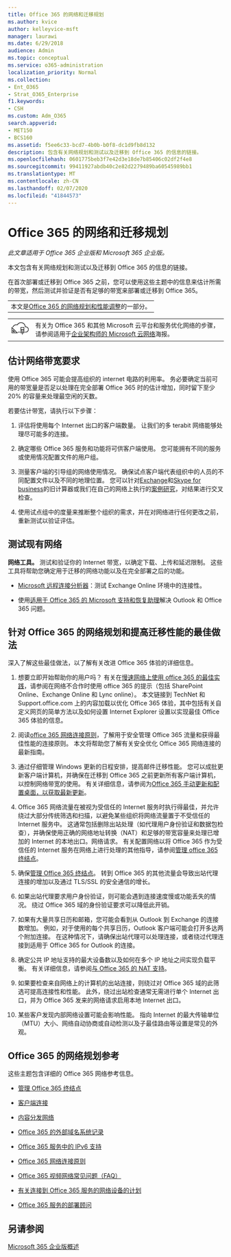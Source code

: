 ```yaml
---
title: Office 365 的网络和迁移规划
ms.author: kvice
author: kelleyvice-msft
manager: laurawi
ms.date: 6/29/2018
audience: Admin
ms.topic: conceptual
ms.service: o365-administration
localization_priority: Normal
ms.collection:
- Ent_O365
- Strat_O365_Enterprise
f1.keywords:
- CSH
ms.custom: Adm_O365
search.appverid:
- MET150
- BCS160
ms.assetid: f5ee6c33-bcd7-4b0b-b0f8-dc1d9fb8d132
description: 包含有关网络规划和测试以及迁移到 Office 365 的信息的链接。
ms.openlocfilehash: 0601775beb3f7e42d3e18de7b85406c02df2f4e8
ms.sourcegitcommit: 99411927abdb40c2e82d2279489ba60545989bb1
ms.translationtype: MT
ms.contentlocale: zh-CN
ms.lasthandoff: 02/07/2020
ms.locfileid: "41844573"
---
```

# <a name="network-and-migration-planning-for-office-365"></a>Office 365 的网络和迁移规划

*此文章适用于 Office 365 企业版和 Microsoft 365 企业版。*

本文包含有关网络规划和测试以及迁移到 Office 365 的信息的链接。
  
在首次部署或迁移到 Office 365 之前，您可以使用这些主题中的信息来估计所需的带宽，然后测试并验证是否有足够的带宽来部署或迁移到 Office 365。

||
|:-----|
| 本文是[Office 365 的网络规划和性能调整](https://aka.ms/tune)的一部分。|

|||
|:-----|:-----|
|![请参阅适用于企业架构师的 Microsoft 云网络海报](media/3094be9f-2407-4fa5-896d-aa66ef7b9bb9.png)|有关为 Office 365 和其他 Microsoft 云平台和服务优化网络的步骤，请参阅适用于[企业架构师的 Microsoft 云网络](https://aka.ms/cloudarchnetworking)海报。 |
   
## <a name="estimate-network-bandwidth-requirements"></a>估计网络带宽要求
<a name="EstimateBandwidthRequirements"> </a>

使用 Office 365 可能会提高组织的 internet 电路的利用率。 务必要确定当前可用的带宽量是否足以处理在完全部署 Office 365 时的估计增加，同时留下至少20% 的容量来处理最空闲的天数。
  
若要估计带宽，请执行以下步骤：
  
1. 评估将使用每个 Internet 出口的客户端数量。 让我们的多 terabit 网络能够处理尽可能多的连接。 
    
2. 确定哪些 Office 365 服务和功能将可供客户端使用。 您可能拥有不同的服务或使用情况配置文件的用户组。
    
3. 测量客户端的引导组的网络使用情况。 确保试点客户端代表组织中的人员的不同配置文件以及不同的地理位置。 您可以针对[Exchange](https://go.microsoft.com/fwlink/p/?LinkId=321550)和[Skype for business](https://go.microsoft.com/fwlink/p/?LinkId=321551)的旧计算器或我们在自己的网络上执行的[案例研究](https://www.microsoft.com/itshowcase/Article/Content/631/Optimizing-network-performance-for-Microsoft-Office-365)，对结果进行交叉检查。 
    
4. 使用试点组中的度量来推断整个组织的需求，并在对网络进行任何更改之前，重新测试以验证评估。
    
## <a name="test-your-existing-network"></a>测试现有网络
<a name="calculators"> </a>

 **网络工具。** 测试和验证你的 Internet 带宽，以确定下载、上传和延迟限制。 这些工具将帮助您确定用于迁移的网络功能以及在完全部署之后的功能。 
    
- [Microsoft 远程连接分析器](https://go.microsoft.com/fwlink/p/?LinkId=517243)：测试 Exchange Online 环境中的连接性。
    
- 使用[适用于 Office 365 的 Microsoft 支持和恢复助理](https://diagnostics.office.com/#/Download?env=SOC)解决 Outlook 和 Office 365 问题。 
    
## <a name="best-practices-for-network-planning-and-improving-migration-performance-for-office-365"></a>针对 Office 365 的网络规划和提高迁移性能的最佳做法
<a name="BestPractices"> </a>

深入了解这些最佳做法，以了解有关改进 Office 365 体验的详细信息。
  
1. 想要立即开始帮助你的用户吗？ 有关在[慢速网络上使用 office 365 的最佳实践](https://support.office.com/article/fd16c8d2-4799-4c39-8fd7-045f06640166)，请参阅在网络不合作时使用 office 365 的提示（包括 SharePoint Online、Exchange Online 和 Lync online）。 本文链接到 TechNet 和 Support.office.com 上的内容加载以优化 Office 365 体验，其中包括有关自定义网页的简单方法以及如何设置 Internet Explorer 设置以实现最佳 Office 365 体验的信息。 
    
2. 阅读[office 365 网络连接原则](https://aka.ms/o365networkingprinciples)，了解用于安全管理 Office 365 流量和获得最佳性能的连接原则。 本文将帮助您了解有关安全优化 Office 365 网络连接的最新指南。 
    
3. 通过仔细管理 Windows 更新的日程安排，提高邮件迁移性能。 您可以成批更新客户端计算机，并确保在迁移到 Office 365 之前更新所有客户端计算机，以控制网络带宽的使用。 有关详细信息，请参阅为[Office 365 手动更新和配置桌面，以获取最新更新](https://support.microsoft.com/gp/office-2013-365-update)。
    
4. Office 365 网络流量在被视为受信任的 Internet 服务时执行得最佳，并允许绕过大部分传统筛选和扫描，以避免某些组织将网络流量置于不受信任的 Internet 服务中。 这通常包括删除出站处理（如代理用户身份验证和数据包检查），并确保使用正确的网络地址转换（NAT）和足够的带宽容量来处理已增加的 Internet 的本地出口。网络请求。 有关配置网络以将 Office 365 作为受信任的 Internet 服务在网络上进行处理的其他指导，请参阅[管理 office 365 终结点](https://support.office.com/article/99cab9d4-ef59-4207-9f2b-3728eb46bf9a)。
    
1. 确保[管理 Office 365 终结点](https://support.office.com/article/99cab9d4-ef59-4207-9f2b-3728eb46bf9a)。 转到 Office 365 的其他流量会导致出站代理连接的增加以及通过 TLS/SSL 的安全通信的增长。
    
2. 如果出站代理要求用户身份验证，则可能会遇到连接速度慢或功能丢失的情况。 绕过 Office 365 域的身份验证要求可以降低此开销。
    
3. 如果有大量共享日历和邮箱，您可能会看到从 Outlook 到 Exchange 的连接数增加。 例如，对于使用的每个共享日历，Outlook 客户端可能会打开多达两个附加连接。 在这种情况下，请确保出站代理可以处理连接，或者绕过代理连接到适用于 Office 365 for Outlook 的连接。
    
4. 确定公共 IP 地址支持的最大设备数以及如何在多个 IP 地址之间实现负载平衡。 有关详细信息，请参阅[与 Office 365 的 NAT 支持](nat-support-with-office-365.md)。
    
5. 如果要检查来自网络上的计算机的出站连接，则绕过对 Office 365 域的此筛选可提高连接性和性能。 此外，绕过出站检查通常无需进行单个 Internet 出口，并为 Office 365 发来的网络请求启用本地 Internet 出口。
    
6. 某些客户发现内部网络设置可能会影响性能。 指向 Internet 的最大传输单位（MTU）大小、网络自动协商或自动检测以及子最佳路由等设置是常见的外观。
    
## <a name="network-planning-reference-for-office-365"></a>Office 365 的网络规划参考
<a name="NetReference"> </a>

这些主题包含详细的 Office 365 网络参考信息。
  
- [管理 Office 365 终结点](https://support.office.com/article/99cab9d4-ef59-4207-9f2b-3728eb46bf9a)
    
- [客户端连接](client-connectivity.md)
    
- [内容分发网络](content-delivery-networks.md)
    
- [Office 365 的外部域名系统记录](external-domain-name-system-records.md)
    
- [Office 365 服务中的 IPv6 支持](ipv6-support.md)
    
- [Office 365 网络连接原则](https://aka.ms/o365networkingprinciples)
    
- [Office 365 视频网络常见问题（FAQ）](office-365-video-networking-faq.md)
    
- [有关连接到 Office 365 服务的网络设备的计划](plan-for-network-devices.md)
    
- [Office 365 服务的部署顾问](deployment-advisors-for-office-365.md)
 
## <a name="see-also"></a>另请参阅

[Microsoft 365 企业版概述](https://docs.microsoft.com/microsoft-365/enterprise/microsoft-365-overview)
